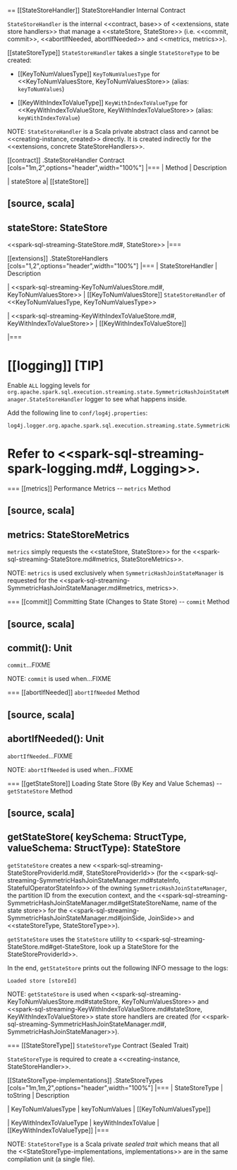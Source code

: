== [[StateStoreHandler]] StateStoreHandler Internal Contract

`StateStoreHandler` is the internal <<contract, base>> of <<extensions, state store handlers>> that manage a <<stateStore, StateStore>> (i.e. <<commit, commit>>, <<abortIfNeeded, abortIfNeeded>> and <<metrics, metrics>>).

[[stateStoreType]]
`StateStoreHandler` takes a single `StateStoreType` to be created:

* [[KeyToNumValuesType]] `KeyToNumValuesType` for <<KeyToNumValuesStore, KeyToNumValuesStore>> (alias: `keyToNumValues`)

* [[KeyWithIndexToValueType]] `KeyWithIndexToValueType` for <<KeyWithIndexToValueStore, KeyWithIndexToValueStore>> (alias: `keyWithIndexToValue`)

NOTE: `StateStoreHandler` is a Scala private abstract class and cannot be <<creating-instance, created>> directly. It is created indirectly for the <<extensions, concrete StateStoreHandlers>>.

[[contract]]
.StateStoreHandler Contract
[cols="1m,2",options="header",width="100%"]
|===
| Method
| Description

| stateStore
a| [[stateStore]]

[source, scala]
----
stateStore: StateStore
----

<<spark-sql-streaming-StateStore.md#, StateStore>>
|===

[[extensions]]
.StateStoreHandlers
[cols="1,2",options="header",width="100%"]
|===
| StateStoreHandler
| Description

| <<spark-sql-streaming-KeyToNumValuesStore.md#, KeyToNumValuesStore>>
| [[KeyToNumValuesStore]] `StateStoreHandler` of <<KeyToNumValuesType, KeyToNumValuesType>>

| <<spark-sql-streaming-KeyWithIndexToValueStore.md#, KeyWithIndexToValueStore>>
| [[KeyWithIndexToValueStore]]

|===

[[logging]]
[TIP]
====
Enable `ALL` logging levels for `org.apache.spark.sql.execution.streaming.state.SymmetricHashJoinStateManager.StateStoreHandler` logger to see what happens inside.

Add the following line to `conf/log4j.properties`:

```
log4j.logger.org.apache.spark.sql.execution.streaming.state.SymmetricHashJoinStateManager.StateStoreHandler=ALL
```

Refer to <<spark-sql-streaming-spark-logging.md#, Logging>>.
====

=== [[metrics]] Performance Metrics -- `metrics` Method

[source, scala]
----
metrics: StateStoreMetrics
----

`metrics` simply requests the <<stateStore, StateStore>> for the <<spark-sql-streaming-StateStore.md#metrics, StateStoreMetrics>>.

NOTE: `metrics` is used exclusively when `SymmetricHashJoinStateManager` is requested for the <<spark-sql-streaming-SymmetricHashJoinStateManager.md#metrics, metrics>>.

=== [[commit]] Committing State (Changes to State Store) -- `commit` Method

[source, scala]
----
commit(): Unit
----

`commit`...FIXME

NOTE: `commit` is used when...FIXME

=== [[abortIfNeeded]] `abortIfNeeded` Method

[source, scala]
----
abortIfNeeded(): Unit
----

`abortIfNeeded`...FIXME

NOTE: `abortIfNeeded` is used when...FIXME

=== [[getStateStore]] Loading State Store (By Key and Value Schemas) -- `getStateStore` Method

[source, scala]
----
getStateStore(
  keySchema: StructType,
  valueSchema: StructType): StateStore
----

`getStateStore` creates a new <<spark-sql-streaming-StateStoreProviderId.md#, StateStoreProviderId>> (for the <<spark-sql-streaming-SymmetricHashJoinStateManager.md#stateInfo, StatefulOperatorStateInfo>> of the owning `SymmetricHashJoinStateManager`, the partition ID from the execution context, and the <<spark-sql-streaming-SymmetricHashJoinStateManager.md#getStateStoreName, name of the state store>> for the <<spark-sql-streaming-SymmetricHashJoinStateManager.md#joinSide, JoinSide>> and <<stateStoreType, StateStoreType>>).

`getStateStore` uses the `StateStore` utility to <<spark-sql-streaming-StateStore.md#get-StateStore, look up a StateStore for the StateStoreProviderId>>.

In the end, `getStateStore` prints out the following INFO message to the logs:

```
Loaded store [storeId]
```

NOTE: `getStateStore` is used when <<spark-sql-streaming-KeyToNumValuesStore.md#stateStore, KeyToNumValuesStore>> and <<spark-sql-streaming-KeyWithIndexToValueStore.md#stateStore, KeyWithIndexToValueStore>> state store handlers are created (for <<spark-sql-streaming-SymmetricHashJoinStateManager.md#, SymmetricHashJoinStateManager>>).

=== [[StateStoreType]] `StateStoreType` Contract (Sealed Trait)

`StateStoreType` is required to create a <<creating-instance, StateStoreHandler>>.

[[StateStoreType-implementations]]
.StateStoreTypes
[cols="1m,1m,2",options="header",width="100%"]
|===
| StateStoreType
| toString
| Description

| KeyToNumValuesType
| keyToNumValues
| [[KeyToNumValuesType]]

| KeyWithIndexToValueType
| keyWithIndexToValue
| [[KeyWithIndexToValueType]]
|===

NOTE: `StateStoreType` is a Scala private *sealed trait* which means that all the <<StateStoreType-implementations, implementations>> are in the same compilation unit (a single file).
